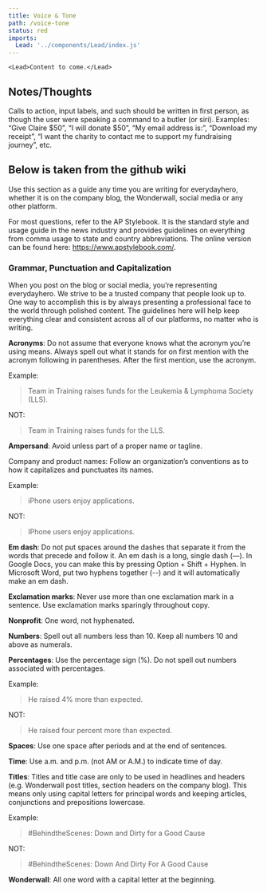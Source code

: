 ```yaml
---
title: Voice & Tone
path: /voice-tone
status: red
imports:
  Lead: '../components/Lead/index.js'
---
```


```render html
<Lead>Content to come.</Lead>
```

## Notes/Thoughts

Calls to action, input labels, and such should be written in first person, as though the user were speaking a command to a butler (or siri). Examples: “Give Claire $50”, “I will donate $50”, “My email address is:”, “Download my receipt”, “I want the charity to contact me to support my fundraising journey”, etc.

## Below is taken from the github wiki

Use this section as a guide any time you are writing for everydayhero, whether it is on the company blog, the Wonderwall, social media or any other platform.

For most questions, refer to the AP Stylebook. It is the standard style and usage guide in the news industry and provides guidelines on everything from comma usage to state and country abbreviations. The online version can be found here: https://www.apstylebook.com/.

### Grammar, Punctuation and Capitalization

When you post on the blog or social media, you’re representing everydayhero. We strive to be a trusted company that people look up to. One way to accomplish this is by always presenting a professional face to the world through polished content. The guidelines here will help keep everything clear and consistent across all of our platforms, no matter who is writing.

**Acronyms**: Do not assume that everyone knows what the acronym you’re using means. Always spell out what it stands for on first mention with the acronym following in parentheses. After the first mention, use the acronym.

Example:

> Team in Training raises funds for the Leukemia & Lymphoma Society (LLS).

NOT:

> Team in Training raises funds for the LLS.

**Ampersand**: Avoid unless part of a proper name or tagline.

Company and product names: Follow an organization’s conventions as to how it capitalizes and punctuates its names.

Example:

> iPhone users enjoy applications.

NOT:

> IPhone users enjoy applications.

**Em dash**: Do not put spaces around the dashes that separate it from the words that precede and follow it. An em dash is a long, single dash (—). In Google Docs, you can make this by pressing Option + Shift + Hyphen. In Microsoft Word, put two hyphens together (--) and it will automatically make an em dash.

**Exclamation marks**: Never use more than one exclamation mark in a sentence. Use exclamation marks sparingly throughout copy.

**Nonprofit**: One word, not hyphenated.

**Numbers**: Spell out all numbers less than 10. Keep all numbers 10 and above as numerals.

**Percentages**: Use the percentage sign (%). Do not spell out numbers associated with percentages.

Example:

> He raised 4% more than expected.

NOT:

> He raised four percent more than expected.

**Spaces**: Use one space after periods and at the end of sentences.

**Time**: Use a.m. and p.m. (not AM or A.M.) to indicate time of day.

**Titles**: Titles and title case are only to be used in headlines and headers (e.g. Wonderwall post titles, section headers on the company blog). This means only using capital letters for principal words and keeping articles, conjunctions and prepositions lowercase.

Example:

> #BehindtheScenes: Down and Dirty for a Good Cause

NOT:

> #BehindtheScenes: Down And Dirty For A Good Cause

**Wonderwall**: All one word with a capital letter at the beginning.
